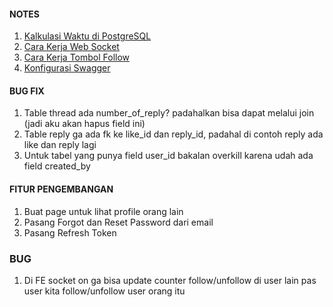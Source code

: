 #### NOTES

1. [Kalkulasi Waktu di PostgreSQL](md/age.md)
2. [Cara Kerja Web Socket](md/socket.md)
3. [Cara Kerja Tombol Follow](md/follow.md)
4. [Konfigurasi Swagger](md/swagger.md)

#### BUG FIX

1. Table thread ada number_of_reply? padahalkan bisa dapat melalui join (jadi aku akan hapus field ini)
2. Table reply ga ada fk ke like_id dan reply_id, padahal di contoh reply ada like dan reply lagi
3. Untuk tabel yang punya field user_id bakalan overkill karena udah ada field created_by

#### FITUR PENGEMBANGAN

1. Buat page untuk lihat profile orang lain
2. Pasang Forgot dan Reset Password dari email
3. Pasang Refresh Token

### BUG

1. Di FE socket on ga bisa update counter follow/unfollow di user lain pas user kita follow/unfollow user orang itu
